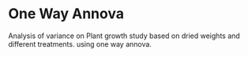 <h1> One Way Annova </h1>
Analysis of variance on Plant growth study based on dried weights and different treatments.
 using one way annova.
